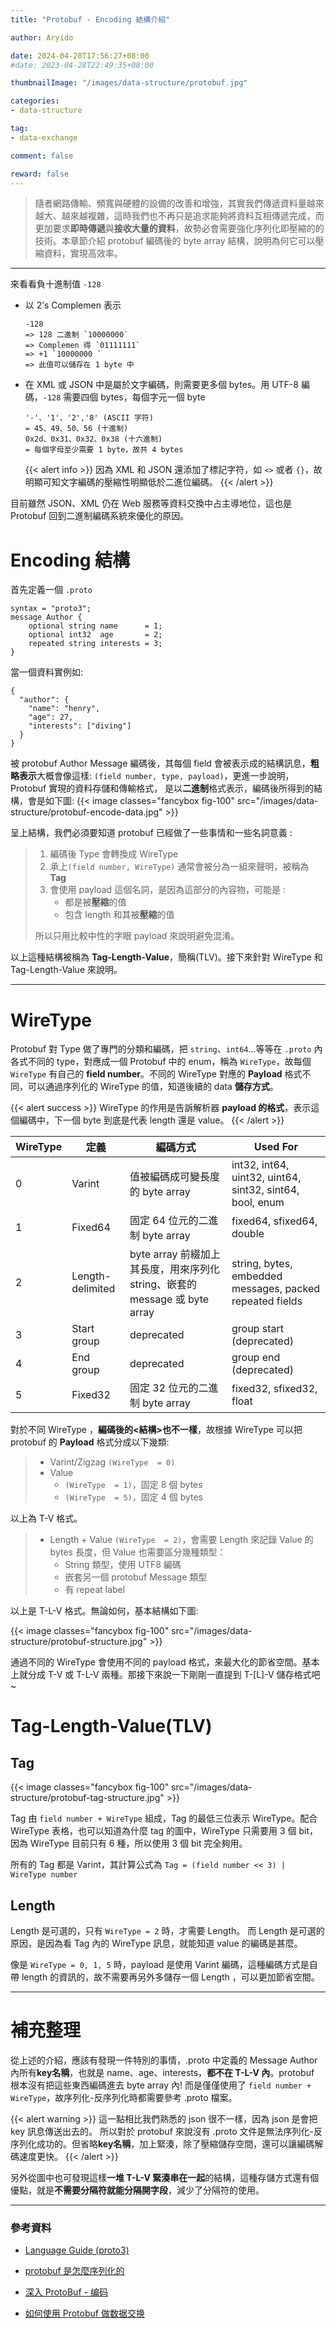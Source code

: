 ```yaml
---
title: "Protobuf - Encoding 結構介紹"

author: Aryido

date: 2024-04-28T17:56:27+08:00
#date: 2023-04-28T22:49:35+08:00

thumbnailImage: "/images/data-structure/protobuf.jpg"

categories:
- data-structure

tag:
- data-exchange

comment: false

reward: false
---
```

<!--BODY-->
> 隨者網路傳輸、頻寬與硬體的設備的改善和增強，其實我們傳遞資料量越來越大、越來越複雜，這時我們也不再只是追求能夠將資料互相傳遞完成，而更加要求**即時傳遞**與**接收大量的資料**，故勢必會需要強化序列化即壓縮的的技術。本章節介紹 protobuf 編碼後的 byte array 結構，說明為何它可以壓縮資料，實現高效率。

<!--more-->

---

來看看負十進制值 `-128`
- 以 2’s Complemen 表示
    ```
    -128
    => 128 二進制 `10000000`
    => Complemen 得 `01111111`
    => +1 `10000000 `
    => 此值可以儲存在 1 byte 中
    ```


- 在 XML 或 JSON 中是屬於文字編碼，則需要更多個 bytes。用 UTF-8 編碼，`-128` 需要四個 bytes，每個字元一個 byte
    ```
    '-'、'1'、'2','8' (ASCII 字符)
    = 45、49、50、56 (十進制)
    0x2d、0x31、0x32、0x38 (十六進制)
    = 每個字母至少需要 1 byte，故共 4 bytes
    ```
    {{< alert info >}}
因為 XML 和 JSON 還添加了標記字符，如 `<>` 或者 `{}`，故明顯可知文字編碼的壓縮性明顯低於二進位編碼。
    {{< /alert >}}



目前雖然 JSON、XML 仍在 Web 服務等資料交換中占主導地位，這也是Protobuf 回到二進制編碼系統來優化的原因。

# Encoding 結構
首先定義一個 `.proto`
```
syntax = "proto3";
message Author {
    optional string name      = 1;
    optional int32  age       = 2;
    repeated string interests = 3;
}
```

當一個資料實例如:
```
{
  "author": {
    "name": "henry",
    "age": 27,
    "interests": ["diving"]
  }
}
```

被 protobuf Author Message 編碼後，其每個 field 會被表示成的結構訊息，**粗略表示**大概會像這樣: `(field number, type, payload)`，更進一步說明，Protobuf 實現的資料存儲和傳輸格式，
是以**二進制**格式表示，編碼後所得到的結構，會是如下圖:
{{< image classes="fancybox fig-100" src="/images/data-structure/protobuf-encode-data.jpg" >}}


呈上結構，我們必須要知道 protobuf 已經做了一些事情和一些名詞意義 :
> 1. 編碼後 Type 會轉換成 WireType
> 2. 承上`(field number, WireType)` 通常會被分為一組來聲明，被稱為 **Tag**
> 3. 會使用 payload 這個名詞，是因為這部分的內容物，可能是 :
>       - 都是被**壓縮**的值
>       - 包含 length 和其被**壓縮**的值
>
>   所以只用比較中性的字眼 payload 來說明避免混淆。

以上這種結構被稱為 **Tag-Length-Value**，簡稱(TLV)。接下來針對 WireType 和 Tag-Length-Value 來說明。

---

# WireType
Protobuf 對 Type 做了專門的分類和編碼，把 `string`、`int64`...等等在 `.proto` 內各式不同的 type，對應成一個 Protobuf 中的 enum，稱為 `WireType`，故每個 `WireType` 有自己的 **field number**。不同的 WireType 對應的 **Payload** 格式不同，可以通過序列化的 WireType 的值，知道後續的 data **儲存方式**。

{{< alert success >}}
WireType 的作用是告訴解析器 **payload 的格式**，表示這個編碼中，下一個 byte 到底是代表 length 還是 value。
{{< /alert >}}

| WireType | 定義            | 編碼方式                                    | Used For                                    |
| -------- | --------------- | ------------------------------------------- | --------------------------------------------|
| 0        | Varint          | 值被編碼成可變長度的 byte array               | int32, int64, uint32, uint64, sint32, sint64, bool, enum |
| 1        | Fixed64         | 固定 64 位元的二進制 byte array              | fixed64, sfixed64, double                    |
| 2        | Length-delimited| byte array 前綴加上其長度，用來序列化 string、嵌套的 message 或  byte array | string, bytes, embedded messages, packed repeated fields |
| 3        | Start group     | deprecated                                      | group start (deprecated)                     |
| 4        | End group       | deprecated                                      | group end (deprecated)                       |
| 5        | Fixed32         | 固定 32 位元的二進制 byte array              | fixed32, sfixed32, float                     |

對於不同 WireType ，**編碼後的<結構>也不一樣**，故根據 WireType 可以把 protobuf 的 **Payload** 格式分成以下幾類:
> - Varint/Zigzag `(WireType  = 0)`
> - Value
>   - `(WireType  = 1)`，固定 8 個 bytes
>   - `(WireType  = 5)`，固定 4 個 bytes

以上為 T-V 格式。

> - Length + Value `(WireType  = 2)`，會需要 Length 來記錄 Value 的 bytes 長度，但 Value 也需要區分幾種類型：
>   - String 類型，使用 UTF8 編碼
>   - 嵌套另一個 protobuf Message 類型
>   - 有 repeat label

以上是 T-L-V 格式。無論如何，基本結構如下圖:

{{< image classes="fancybox fig-100" src="/images/data-structure/protobuf-structure.jpg" >}}

通過不同的 WireType 會使用不同的 payload 格式，來最大化的節省空間。基本上就分成 T-V 或 T-L-V 兩種。那接下來說一下剛剛一直提到 T-[L]-V 儲存格式吧~

# Tag-Length-Value(TLV)
## Tag
{{< image classes="fancybox fig-100" src="/images/data-structure/protobuf-tag-structure.jpg" >}}

Tag 由 ```field number + WireType``` 組成，Tag 的最低三位表示 WireType。配合 WireType 表格，也可以知道為什麼 tag 的圖中，WireType 只需要用 3 個 bit，因為 WireType 目前只有 6 種，所以使用 3 個 bit 完全夠用。

所有的 Tag 都是 Varint，其計算公式為
`Tag = (field number << 3) | WireType number`

## Length
Length 是可選的，只有 `WireType = 2` 時，才需要 Length。 而 Length 是可選的原因，是因為看 Tag 內的 WireType 訊息，就能知道 value 的編碼是甚麼。

像是 `WireType = 0, 1, 5` 時，payload 是使用 Varint 編碼，這種編碼方式是自帶 length 的資訊的，故不需要再另外多儲存一個 Length ，可以更加節省空間。

---

# 補充整理

從上述的介紹，應該有發現一件特別的事情，.proto 中定義的 Message Author 內所有**key名稱**，也就是 name、age、interests，**都不在 T-L-V 內**。protobuf 根本沒有把這些東西編碼進去 byte array 內! 而是僅僅使用了 ```field number + WireType```，故序列化-反序列化時都需要參考 .proto 檔案。

{{< alert warning >}}
這一點相比我們熟悉的 json 很不一樣，因為 json 是會把 key 訊息傳送出去的。
所以對於 protobuf 來說沒有 .proto 文件是無法序列化-反序列化成功的。但省略**key名稱**，加上緊湊，除了壓縮儲存空間，還可以讓編碼解碼速度更快。
{{< /alert >}}

另外從圖中也可發現這樣**一堆 T-L-V 緊湊串在一起**的結構，這種存儲方式還有個優點，就是**不需要分隔符就能分隔開字段**，減少了分隔符的使用。

---
### 參考資料

- [Language Guide (proto3)](https://protobuf.dev/programming-guides/proto3/)

- [protobuf 是怎麼序列化的](https://www.readfog.com/a/1668729653630701568)

- [深入 ProtoBuf - 编码](https://www.jianshu.com/p/73c9ed3a4877)

- [如何使用 Protobuf 做数据交换](https://linux.cn/article-11600-1.html)
